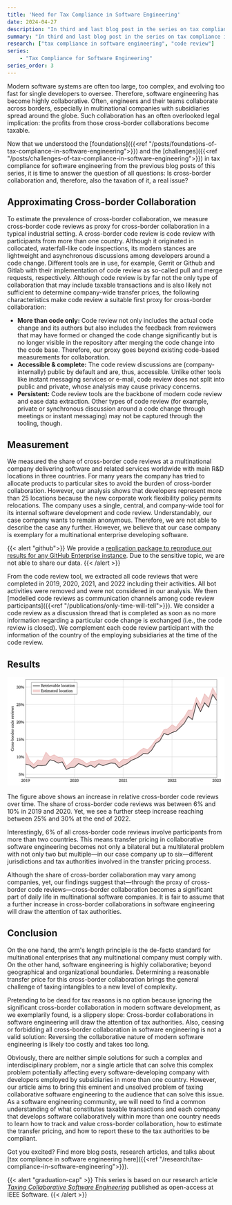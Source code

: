 ```yaml
---
title: 'Need for Tax Compliance in Software Engineering'
date: 2024-04-27
description: "In third and last blog post in the series on tax compliance in software engineering, we will estimate the prevelance of cross-border collaboration, and therefore, the need for tax compliance in software engineering by measuring cross-border code review in a multinational software company."
summary: "In third and last blog post in the series on tax compliance in software engineering, we will estimate the prevelance of cross-border collaboration, and therefore, the need for tax compliance in software engineering by measuring cross-border code review in a multinational software company."
research: ["tax compliance in software engineering", "code review"]
series: 
    - "Tax Compliance for Software Engineering"
series_order: 3
---
```


Modern software systems are often too large, too complex, and evolving too fast for single developers to oversee. Therefore, software engineering has become highly collaborative. Often, engineers and their teams collaborate across borders, especially in multinational companies with subsidiaries spread around the globe. Such collaboration has an often overlooked legal implication: the profits from those cross-border collaborations become taxable.

Now that we understood the [foundations]({{<ref "/posts/foundations-of-tax-compliance-in-software-engineering">}}) and the [challenges]({{<ref "/posts/challenges-of-tax-compliance-in-software-engineering">}}) in tax compliance for software engineering from the previous blog posts of this series, it is time to answer the question of all questions: Is cross-border collaboration and, therefore, also the taxation of it, a real issue?

## Approximating Cross-border Collaboration

To estimate the prevalence of cross-border collaboration, we measure cross-border code reviews as proxy for cross-border collaboration in a typical industrial setting. A cross-border code review is code review with participants from more than one country. Although it originated in collocated, waterfall-like code inspections, its modern stances are lightweight and asynchronous discussions among developers around a code change. Different tools are in use, for example, Gerrit or Github and Gitlab with their implementation of code review as so-called pull and merge requests, respectively. Although code review is by far not the only type of collaboration that may include taxable transactions and is also likely not sufficient to determine company-wide transfer prices, the following characteristics make code review a suitable first proxy for cross-border collaboration:

- **More than code only:** Code review not only includes the actual code change and its authors but also includes the feedback from reviewers that may have formed or changed the code change significantly but is no longer visible in the repository after merging the code change into the code base. Therefore, our proxy goes beyond existing code-based measurements for collaboration.
- **Accessible & complete:** The code review discussions are (company-internally) public by default and are, thus, accessible. Unlike other tools like instant messaging services or e-mail, code review does not split into public and private, whose analysis may cause privacy concerns.
- **Persistent:** Code review tools are the backbone of modern code review and ease data extraction. Other types of code review (for example, private or synchronous discussion around a code change through meetings or instant messaging) may not be captured through the tooling, though.

## Measurement

We measured the share of cross-border code reviews at a multinational company delivering software and related services worldwide with main R&D locations in three countries. For many years the company has tried to allocate products to particular sites to avoid the burden of cross-border collaboration. However, our analysis shows that developers represent more than 25 locations because the new corporate work flexibility policy permits relocations. The company uses a single, central, and company-wide tool for its internal software development and code review. Understandably, our case company wants to remain anonymous. Therefore, we are not able to describe the case any further. However, we believe that our case company is exemplary for a multinational enterprise developing software.

{{< alert "github">}}
We provide a [replication package to reproduce our results for any GitHub Enterprise instance](https://github.com/michaeldorner/tax_se). Due to the sensitive topic, we are not able to share our data.
{{< /alert >}}

From the code review tool, we extracted all code reviews that were completed in 2019, 2020, 2021, and 2022 including their activities. All bot activities were removed and were not considered in our analysis. We then [modelled code reviews as communication channels among code review participants]({{<ref "/publications/only-time-will-tell">}}). We consider a code review as a discussion thread that is completed as soon as no more information regarding a particular code change is exchanged (i.e., the code review is closed). We complement each code review participant with the information of the country of the employing subsidiaries at the time of the code review.

## Results

![Cross-border collaboration](cross-border-collaboration.png "The share of cross-border code review at our case company in the years 2019, 2020, 2021 and 2022 (black line) monthly sampled. Since not all historical locations of all code review participants could be reliably retrieved, the share of cross-border reviews could be more significant (indicated by the red area).")

The figure above shows an increase in relative cross-border code reviews over time. The share of cross-border code reviews was between 6% and 10% in 2019 and 2020. Yet, we see a further steep increase reaching between 25% and 30% at the end of 2022.

Interestingly, 6% of all cross-border code reviews involve participants from more than two countries. This means transfer pricing in collaborative software engineering becomes not only a bilateral but a multilateral problem with not only two but multiple—in our case company up to six—different jurisdictions and tax authorities involved in the transfer pricing process.

Although the share of cross-border collaboration may vary among companies, yet, our findings suggest that—through the proxy of cross-border code reviews—cross-border collaboration becomes a significant part of daily life in multinational software companies. It is fair to assume that a further increase in cross-border collaborations in software engineering will draw the attention of tax authorities.

## Conclusion

On the one hand, the arm's length principle is the de-facto standard for multinational enterprises that any multinational company must comply with. On the other hand, software engineering is highly collaborative; beyond geographical and organizational boundaries. Determining a reasonable transfer price for this cross-border collaboration brings the general challenge of taxing intangibles to a new level of complexity.

Pretending to be dead for tax reasons is no option because ignoring the significant cross-border collaboration in modern software development, as we exemplarily found, is a slippery slope: Cross-border collaborations in software engineering will draw the attention of tax authorities. Also, ceasing or forbidding all cross-border collaboration in software engineering is not a valid solution: Reversing the collaborative nature of modern software engineering is likely too costly and takes too long.

Obviously, there are neither simple solutions for such a complex and interdisciplinary problem, nor a single article that can solve this complex problem potentially affecting every software-developing company with developers employed by subsidiaries in more than one country. However, our article aims to bring this eminent and unsolved problem of taxing collaborative software engineering to the audience that can solve this issue. As a software engineering community, we will need to find a common understanding of what constitutes taxable transactions and each company that develops software collaboratively within more than one country needs to learn how to track and value cross-border collaboration, how to estimate the transfer pricing, and how to report these to the tax authorities to be compliant.

Got you excited? Find more blog posts, research articles, and talks about [tax compliance in software engineering here]({{<ref "/research/tax-compliance-in-software-engineering">}}).

{{< alert "graduation-cap" >}}
This series is based on our research article *[Taxing Collaborative Software Engineering](https://doi.ieeecomputersociety.org/10.1109/MS.2023.3346646)* published as open-access at IEEE Software.
{{< /alert >}}
